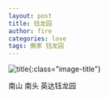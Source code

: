 ```yaml
---
layout: post
title: 钰龙园
author: fire
categories: love 
tags: 搬家 钰龙园
---
```


![title](https://image.sideproject.cn/titles/title_013.jpg){:class="image-title"}

南山 南头 英达钰龙园
